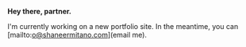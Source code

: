 **Hey there, partner.**

I'm currently working on a new portfolio site.
In the meantime, you can [mailto:o@shaneermitano.com](email me).
